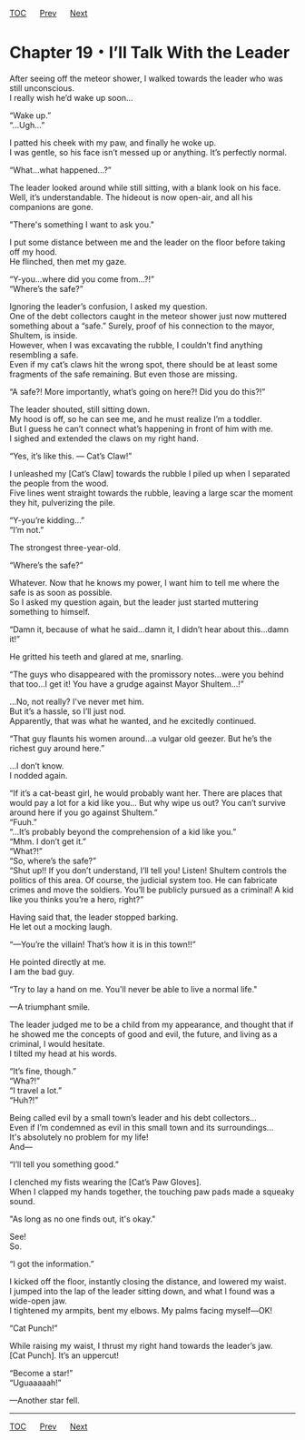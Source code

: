 [TOC](../readme.md)&nbsp;&nbsp;&nbsp;&nbsp;&nbsp;&nbsp;[Prev](Section_0018.md)&nbsp;&nbsp;&nbsp;&nbsp;&nbsp;&nbsp;[Next](Section_0020.md)



# Chapter 19・I’ll Talk With the Leader

After seeing off the meteor shower, I walked towards the leader who was
still unconscious.  
I really wish he’d wake up soon…  
  
“Wake up.”  
“…Ugh…”  
  
I patted his cheek with my paw, and finally he woke up.  
I was gentle, so his face isn’t messed up or anything. It’s perfectly
normal.  
  
“What…what happened…?”  
  
The leader looked around while still sitting, with a blank look on his
face.  
Well, it’s understandable. The hideout is now open-air, and all his
companions are gone.  
  
"There's something I want to ask you."  
  
I put some distance between me and the leader on the floor before taking
off my hood.  
He flinched, then met my gaze.  
  
“Y-you…where did you come from…?!”  
“Where’s the safe?”  
  
Ignoring the leader’s confusion, I asked my question.  
One of the debt collectors caught in the meteor shower just now muttered
something about a “safe.” Surely, proof of his connection to the mayor,
Shultem, is inside.  
However, when I was excavating the rubble, I couldn’t find anything
resembling a safe.  
Even if my cat’s claws hit the wrong spot, there should be at least some
fragments of the safe remaining. But even those are missing.  
  
“A safe?! More importantly, what’s going on here?! Did you do this?!”  
  
The leader shouted, still sitting down.  
My hood is off, so he can see me, and he must realize I’m a toddler.  
But I guess he can’t connect what’s happening in front of him with me.  
I sighed and extended the claws on my right hand.  
  
“Yes, it’s like this. — Cat’s Claw!”  
  
I unleashed my \[Cat’s Claw\] towards the rubble I piled up when I
separated the people from the wood.  
Five lines went straight towards the rubble, leaving a large scar the
moment they hit, pulverizing the pile.  
  
“Y-you’re kidding…”  
“I’m not.”  
  
The strongest three-year-old.  
  
“Where’s the safe?”  
  
Whatever. Now that he knows my power, I want him to tell me where the
safe is as soon as possible.  
So I asked my question again, but the leader just started muttering
something to himself.  
  
“Damn it, because of what he said…damn it, I didn’t hear about this…damn
it!”  
  
He gritted his teeth and glared at me, snarling.  
  
“The guys who disappeared with the promissory notes…were you behind that
too…I get it! You have a grudge against Mayor Shultem…!”  
  
...No, not really? I've never met him.  
But it’s a hassle, so I’ll just nod.  
Apparently, that was what he wanted, and he excitedly continued.  
  
“That guy flaunts his women around…a vulgar old geezer. But he’s the
richest guy around here.”  
  
…I don’t know.  
I nodded again.  
  
“If it’s a cat-beast girl, he would probably want her. There are places
that would pay a lot for a kid like you… But why wipe us out? You can’t
survive around here if you go against Shultem.”  
“Fuuh.”  
“…It’s probably beyond the comprehension of a kid like you.”  
“Mhm. I don’t get it.”  
“What?!”  
“So, where’s the safe?”  
“Shut up!! If you don’t understand, I’ll tell you! Listen! Shultem
controls the politics of this area. Of course, the judicial system too.
He can fabricate crimes and move the soldiers. You’ll be publicly
pursued as a criminal! A kid like you thinks you’re a hero, right?”  
  
Having said that, the leader stopped barking.  
He let out a mocking laugh.  
  
“—You’re the villain! That’s how it is in this town!!”  
  
He pointed directly at me.  
I am the bad guy.  
  
“Try to lay a hand on me. You'll never be able to live a normal life."  
  
—A triumphant smile.  
  
The leader judged me to be a child from my appearance, and thought that
if he showed me the concepts of good and evil, the future, and living as
a criminal, I would hesitate.  
I tilted my head at his words.  
  
“It’s fine, though.”  
“Wha?!”  
“I travel a lot.”  
“Huh?!”  
  
Being called evil by a small town’s leader and his debt collectors…  
Even if I’m condemned as evil in this small town and its surroundings…  
It's absolutely no problem for my life!  
And—  
  
“I’ll tell you something good.”  
  
I clenched my fists wearing the \[Cat’s Paw Gloves\].  
When I clapped my hands together, the touching paw pads made a squeaky
sound.  
  
"As long as no one finds out, it's okay."  
  
See!  
So.  
  
“I got the information.”  
  
I kicked off the floor, instantly closing the distance, and lowered my
waist.  
I jumped into the lap of the leader sitting down, and what I found was a
wide-open jaw.  
I tightened my armpits, bent my elbows. My palms facing myself—OK!  
  
“Cat Punch!”  
  
While raising my waist, I thrust my right hand towards the leader’s
jaw.  
\[Cat Punch\]. It’s an uppercut!  
  
“Become a star!”  
“Uguaaaaah!”  
  
—Another star fell.  
  
  
  


---
[TOC](../readme.md)&nbsp;&nbsp;&nbsp;&nbsp;&nbsp;&nbsp;[Prev](Section_0018.md)&nbsp;&nbsp;&nbsp;&nbsp;&nbsp;&nbsp;[Next](Section_0020.md)

